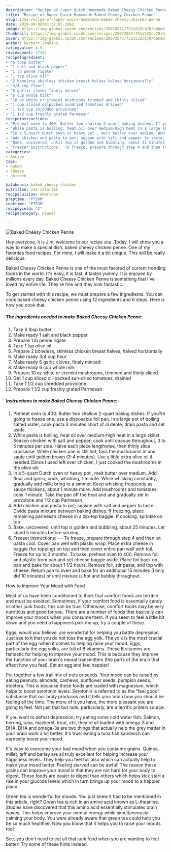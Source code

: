 ```yaml
---
description: "Recipe of Super Quick Homemade Baked Cheesy Chicken Penne"
title: "Recipe of Super Quick Homemade Baked Cheesy Chicken Penne"
slug: 1753-recipe-of-super-quick-homemade-baked-cheesy-chicken-penne
date: 2020-09-08T01:32:07.296Z
image: https://img-global.cpcdn.com/recipes/28074547/751x532cq70/baked-cheesy-chicken-penne-recipe-main-photo.jpg
thumbnail: https://img-global.cpcdn.com/recipes/28074547/751x532cq70/baked-cheesy-chicken-penne-recipe-main-photo.jpg
cover: https://img-global.cpcdn.com/recipes/28074547/751x532cq70/baked-cheesy-chicken-penne-recipe-main-photo.jpg
author: Herbert Jenkins
ratingvalue: 4.9
reviewcount: 17184
recipeingredient:
- "6 tbsp butter"
- "1 salt and black pepper"
- "1 lb penne rigate"
- "1 tsp olive oil"
- "2 boneless skinless chicken breast halves halved horizontally"
- "3/4 cup flour"
- "6 garlic cloves finely minced"
- "6 cup whole milk"
- "10 oz white or cremini mushrooms trimmed and thinly sliced"
- "1 cup sliced oilpacked sundried tomatoes drained"
- "1 1/2 cup shredded provolone"
- "1 1/2 cup freshly grated Parmesan"
recipeinstructions:
- "Preheat oven to 400. Butter two shallow 2-quart baking dishes. If you?re going to freeze one, use a disposable foil pan.  In a large pot of boiling salted water, cook pasta 3 minutes short of al dente; drain pasta and set aside."
- "While pasta is boiling, heat oil over medium-high heat in a large skillet. Season chicken with salt and pepper; cook until opaque throughout, 3 to 5 minutes per side. Halve each piece lengthwise, then thinly slice crosswise.  While chicken pan is still hot, toss the mushrooms in and saute until golden brown (3-4 minutes).  Use a little extra olive oil if needed.(Since I used left over chicken, I just cooked the mushrooms in the olive oil)"
- "In a 5-quart Dutch oven or heavy pot , melt butter over medium. Add flour and garlic; cook, whisking, 1 minute. While whisking constantly, gradually add milk; bring to a simmer.  Keep whisking frequently as sauce thickens, about 1 minute more. Add mushrooms and tomatoes; cook 1 minute. Take the pan off the heat and and gradually stir in provolone and 1/2 cup Parmesan."
- "Add chicken and pasta to pot; season with salt and pepper to taste. Divide pasta mixture between baking dishes.  If freezing, place remaining parmesan cheese in a zip-top baggie.  If cooking, sprinkle on top."
- "Bake, uncovered, until top is golden and bubbling, about 25 minutes. Let stand 5 minutes before serving."
- "Freezer instructions:  To freeze, prepare through step 4 and then let pasta cool.  Cover pan well with plastic wrap.  Place extra cheese in baggie (for topping) on top and then cover entire pan well with foil.  Freeze for up to 3 months.  To bake, preheat oven to 400.  Remove foil and plastic from pan and set cheese baggie aside.  Place foil back on pan and bake for about 1 1/2 hours.  Remove foil, stir pasta, and top with cheese.  Return pan to oven and bake for an additional 15 minutes (I only did 10 minutes)  or until mixture is hot and bubbly throughout."
categories:
- Recipe
tags:
- baked
- cheesy
- chicken

katakunci: baked cheesy chicken 
nutrition: 214 calories
recipecuisine: American
preptime: "PT26M"
cooktime: "PT53M"
recipeyield: "2"
recipecategory: Dinner

---
```



![Baked Cheesy Chicken Penne](https://img-global.cpcdn.com/recipes/28074547/751x532cq70/baked-cheesy-chicken-penne-recipe-main-photo.jpg)

Hey everyone, it is Jim, welcome to our recipe site. Today, I will show you a way to make a special dish, baked cheesy chicken penne. One of my favorites food recipes. For mine, I will make it a bit unique. This will be really delicious.

Baked Cheesy Chicken Penne is one of the most favored of current trending foods in the world. It's easy, it is fast, it tastes yummy. It is enjoyed by millions every day. Baked Cheesy Chicken Penne is something that I've loved my entire life. They're fine and they look fantastic.




To get started with this recipe, we must prepare a few ingredients. You can cook baked cheesy chicken penne using 12 ingredients and 6 steps. Here is how you cook that.

<!--inarticleads1-->

##### The ingredients needed to make Baked Cheesy Chicken Penne:

1. Take 6 tbsp butter
1. Make ready 1 salt and black pepper
1. Prepare 1 lb penne rigate
1. Take 1 tsp olive oil
1. Prepare 2 boneless, skinless chicken breast halves, halved horizontally
1. Make ready 3/4 cup flour
1. Make ready 6 garlic cloves, finely minced
1. Make ready 6 cup whole milk
1. Prepare 10 oz white or cremini mushrooms, trimmed and thinly sliced
1. Get 1 cup sliced oil-packed sun-dried tomatoes, drained
1. Take 1 1/2 cup shredded provolone
1. Prepare 1 1/2 cup freshly grated Parmesan




<!--inarticleads2-->

##### Instructions to make Baked Cheesy Chicken Penne:

1. Preheat oven to 400. Butter two shallow 2-quart baking dishes. If you?re going to freeze one, use a disposable foil pan.  In a large pot of boiling salted water, cook pasta 3 minutes short of al dente; drain pasta and set aside.
1. While pasta is boiling, heat oil over medium-high heat in a large skillet. Season chicken with salt and pepper; cook until opaque throughout, 3 to 5 minutes per side. Halve each piece lengthwise, then thinly slice crosswise.  While chicken pan is still hot, toss the mushrooms in and saute until golden brown (3-4 minutes).  Use a little extra olive oil if needed.(Since I used left over chicken, I just cooked the mushrooms in the olive oil)
1. In a 5-quart Dutch oven or heavy pot , melt butter over medium. Add flour and garlic; cook, whisking, 1 minute. While whisking constantly, gradually add milk; bring to a simmer.  Keep whisking frequently as sauce thickens, about 1 minute more. Add mushrooms and tomatoes; cook 1 minute. Take the pan off the heat and and gradually stir in provolone and 1/2 cup Parmesan.
1. Add chicken and pasta to pot; season with salt and pepper to taste. Divide pasta mixture between baking dishes.  If freezing, place remaining parmesan cheese in a zip-top baggie.  If cooking, sprinkle on top.
1. Bake, uncovered, until top is golden and bubbling, about 25 minutes. Let stand 5 minutes before serving.
1. Freezer instructions: -  - To freeze, prepare through step 4 and then let pasta cool.  Cover pan well with plastic wrap.  Place extra cheese in baggie (for topping) on top and then cover entire pan well with foil.  Freeze for up to 3 months.  To bake, preheat oven to 400.  Remove foil and plastic from pan and set cheese baggie aside.  Place foil back on pan and bake for about 1 1/2 hours.  Remove foil, stir pasta, and top with cheese.  Return pan to oven and bake for an additional 15 minutes (I only did 10 minutes)  or until mixture is hot and bubbly throughout.




How to Improve Your Mood with Food


Most of us have been conditioned to think that comfort foods are terrible and must be avoided. Sometimes, if your comfort food is essentially candy or other junk foods, this can be true. Otherwise, comfort foods may be very nutritious and good for you. There are a number of foods that basically can improve your moods when you consume them. If you seem to feel a little bit down and you need a happiness pick me up, try a couple of these.

Eggs, would you believe, are wonderful for helping you battle depression. Just see to it that you do not toss the egg yolk. The yolk is the most crucial part of the egg iwhen it comes to helping raise your mood. Eggs, particularly the egg yolks, are full of B vitamins. These B vitamins are fantastic for helping to improve your mood. This is because they improve the function of your brain's neural transmitters (the parts of the brain that affect how you feel). Eat an egg and feel happier!

Put together a few trail mix of nuts or seeds. Your mood can be raised by eating peanuts, almonds, cashews, sunflower seeds, pumpkin seeds, etcetera. This is because these foods are loaded with magnesium, which helps to boost serotonin levels. Serotonin is referred to as the "feel good" substance that our body produces and it tells your brain how you should be feeling all the time. The more of it you have, the more pleasant you are going to feel. Not just that but nuts, particularly, are a terrific protein source.

If you want to defeat depression, try eating some cold water fish. Salmon, herring, tuna, mackerel, trout, etc, they're all loaded with omega-3 and DHA. DHA and omega-3s are two things that actually help the grey matter in your brain work a lot better. It's true: eating a tuna fish sandwich can earnestly boost your mood. 

It's easy to overcome your bad mood when you consume grains. Quinoa, millet, teff and barley are all truly excellent for helping increase your happiness levels. They help you feel full also which can actually help to make your mood better. Feeling starved can be awful! The reason these grains can improve your mood is that they are not hard for your body to digest. These foods are easier to digest than others which helps kick start a rise in your glucose levels which in turn brings up your mood to a happier place.

Green tea is wonderful for moods. You just knew it had to be mentioned in this article, right? Green tea is rich in an amino acid known as L-theanine. Studies have discovered that this amino acid essentially stimulates brain waves. This helps improve your mental energy while simultaneously calming your body. You were already aware that green tea could help you be so much healthier. Now you know that it helps you to raise your moods too!

See, you don't need to eat all that junk food when you are wanting to feel better! Try  some  of  these  hints  instead.

